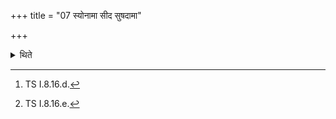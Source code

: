 +++
title = "07 स्योनामा सीद सुषदामा"

+++

<details><summary>थिते</summary>

7. The Sacrificer having gone towards it with syonāmāsīda suṣadāmāsīda[^1] sits upon it with mā tvā hiṁsīnmā mā hiṁsīt.[^2]  

[^1]: TS I.8.16.d.  

[^2]: TS I.8.16.e. 

</details>
